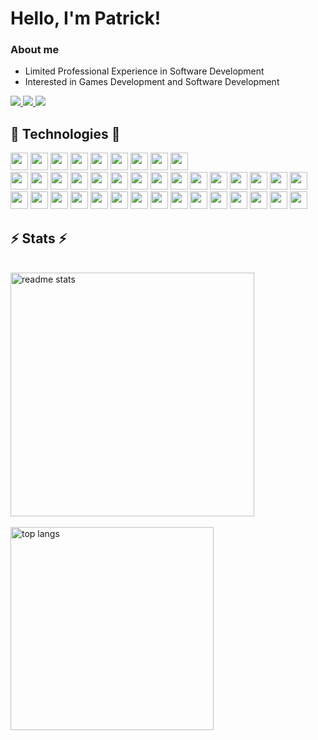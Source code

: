 
# Hello, I'm Patrick!

### About me
- Limited Professional Experience in Software Development
- Interested in Games Development and Software Development

<div> 
  <a href="mailto:pat.lyddon@gmail.com">
    <img src="https://img.shields.io/badge/Gmail-333333?style=for-the-badge&logo=gmail&logoColor=red" />
  </a>
<a href="https://www.linkedin.com/in/patrikas-lyddon-9aa47a233/" target="_blank">
    <img src="https://img.shields.io/badge/LinkedIn-0077B5?style=for-the-badge&logo=linkedin&logoColor=white" target="_blank" />
  </a>
  <a href="https://arestinum.com/" target="_blank">
     <img src="https://img.shields.io/badge/Portfolio-FF5722?style=for-the-badge&logo=todoist&logoColor=white" target="_blank" /> 
  </a>
</div>

<h2>🚀 Technologies 🚀</h2>
<div>
  <img style="height: 28px" src="https://img.shields.io/badge/typescript-007bcd?style=for-the-badge&logo=typescript&logoColor=white" />
  <img style="height: 28px" src="https://img.shields.io/badge/javascript-f0db4f?style=for-the-badge&logo=javascript&logoColor=black" />
  <img style="height: 28px" src="https://img.shields.io/badge/python-1c3f5c?style=for-the-badge&logo=python&logoColor=white" />
  <img style="height: 28px" src="https://img.shields.io/badge/C/C++-blue?style=for-the-badge&logo=c&logoColor=white" />
  <img style="height: 28px" src="https://img.shields.io/badge/Rust-f46623?style=for-the-badge&logo=rust&logoColor=white" />
  <img style="height: 28px" src="https://img.shields.io/badge/php-777bb3?style=for-the-badge&logo=php&logoColor=white" />
  <img style="height: 28px" src="https://img.shields.io/badge/lua-000080?style=for-the-badge&logo=lua&logoColor=white" />
  <img  style="height: 28px" src="https://img.shields.io/badge/dart-000080?style=for-the-badge&logo=dart&logoColor=white"/>
  <img style="height: 28px" src="https://img.shields.io/badge/csharp-512bd4?style=for-the-badge&logo=c%23&logoColor=white"/>

  <br/>

  <img style="height: 28px" src="https://img.shields.io/badge/angular-c4473a?style=for-the-badge&logo=angular&logoColor=white" />
  <img style="height: 28px" src="https://img.shields.io/badge/svelte-ff3e00?style=for-the-badge&logo=svelte&logoColor=white" />
  <img style="height: 28px" src="https://img.shields.io/badge/vuejs-35495e?style=for-the-badge&logo=vue.js&logoColor=white" />
  <img style="height: 28px" src="https://img.shields.io/badge/jquery-78cff5?style=for-the-badge&logo=jquery&logoColor=black" />

  <img style="height: 28px" src="https://img.shields.io/badge/bootstrap-6d10f4?style=for-the-badge&logo=bootstrap&logoColor=white" />
  <img style="height: 28px" src="https://img.shields.io/badge/tailwindcss-38bdf8?style=for-the-badge&logo=tailwindcss&logoColor=white" />
  <img style="height: 28px" src="https://img.shields.io/badge/flutter-02569d?style=for-the-badge&logo=flutter&logoColor=white" />
  <img style="height: 28px" src="https://img.shields.io/badge/django-0c4b33?style=for-the-badge&logo=django&logoColor=white" />
  <img style="height: 28px" src="https://img.shields.io/badge/nestjs-e0234e?style=for-the-badge&logo=nestjs&logoColor=white" />
  <img style="height: 28px" src="https://img.shields.io/badge/dotnet-512bd4?style=for-the-badge&logo=dotnet&logoColor=white" />
  <img style="height: 28px" src="https://img.shields.io/badge/flask-1b6d74?style=for-the-badge&logo=flask&logoColor=white" />
  <img style="height: 28px" src="https://img.shields.io/badge/express-white?style=for-the-badge&logo=express&logoColor=black" />

  <img style="height: 28px" src="https://img.shields.io/badge/godot-478cbe?style=for-the-badge&logo=godot engine&logoColor=white" />
  <img style="height: 28px" src="https://img.shields.io/badge/unreal engine-black?style=for-the-badge&logo=unreal engine&logoColor=white" />

  <img style="height: 28px" src="https://img.shields.io/badge/redis-dc382c?style=for-the-badge&logo=redis&logoColor=white" />
  <img style="height: 28px" src="https://img.shields.io/badge/sqlite-0482cc?style=for-the-badge&logo=sqlite&logoColor=white" />
  <img style="height: 28px" src="https://img.shields.io/badge/mysql-00748e?style=for-the-badge&logo=mysql&logoColor=white" />
  <img style="height: 28px" src="https://img.shields.io/badge/postgresql-2f6792?style=for-the-badge&logo=postgresql&logoColor=white" />


  <img style="height: 28px" src="https://img.shields.io/badge/bun-black?style=for-the-badge&logo=bun&logoColor=f9f1e1" />
  <img style="height: 28px" src="https://img.shields.io/badge/nodejs-026e00?style=for-the-badge&logo=node.js&logoColor=white" />
  <img style="height: 28px" src="https://img.shields.io/badge/blender-e87500?style=for-the-badge&logo=blender&logoColor=black" />
  <img style="height: 28px" src="https://img.shields.io/badge/adobe photoshop-001e36?style=for-the-badge&logo=adobe photoshop&logoColor=31a8ff" />
  <img style="height: 28px" src="https://img.shields.io/badge/gimp-0e2426?style=for-the-badge&logo=gimp&logoColor=white" />
  <img style="height: 28px" src="https://img.shields.io/badge/inkscape-9b9ca4?style=for-the-badge&logo=inkscape&logoColor=black" />
  <img style="height: 28px" src="https://img.shields.io/badge/docker-01084d?style=for-the-badge&logo=docker&logoColor=white" />
  <img style="height: 28px" src="https://img.shields.io/badge/linux-1c89bb?style=for-the-badge&logo=linux&logoColor=white" />
  
  <img style="height: 28px" src="https://img.shields.io/badge/debian-a72147?style=for-the-badge&logo=debian&logoColor=white" />
  <img style="height: 28px" src="https://img.shields.io/badge/arch-0088cc?style=for-the-badge&logo=arch linux&logoColor=white" />
  <img style="height: 28px" src="https://img.shields.io/badge/ubuntu-dd4814?style=for-the-badge&logo=ubuntu&logoColor=white" />

  <img style="height: 28px" src="https://img.shields.io/badge/tensorflow-ff8300?style=for-the-badge&logo=tensorflow&logoColor=white" />
</div>

<h2>⚡ Stats ⚡</h2>
<br>
<div>
  <img width=390 src="https://github-readme-stats-salesp07.vercel.app/api?username=arestinum&count_private=true&show_icons=true&theme=react&rank_icon=github&border_radius=10" alt="readme stats" />
  <br/><br/>
  <img width=325 align="center" src="https://github-readme-stats-salesp07.vercel.app/api/top-langs/?username=arestinum&hide=HTML&langs_count=8&layout=compact&theme=react&border_radius=10&size_weight=0.5&count_weight=0.5&exclude_repo=github-readme-stats" alt="top langs" />
</div>
<!--
**TakenALiking/TakenALiking** is a ✨ _special_ ✨ repository because its `README.md` (this file) appears on your GitHub profile.

Here are some ideas to get you started:

- 🔭 I’m currently working on ...
- 🌱 I’m currently learning ...
- 👯 I’m looking to collaborate on ...
- 🤔 I’m looking for help with ...
- 💬 Ask me about ...
- 📫 How to reach me: ...
- 😄 Pronouns: ...
- ⚡ Fun fact: ...
-->
